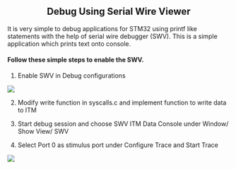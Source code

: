 <h2 align="center">Debug Using Serial Wire Viewer</h2>

It is very simple to debug applications for STM32  using printf like statements with the help of serial wire debugger (SWV). This is a simple application which prints text onto console. 

#### Follow these simple steps to enable the SWV.
1. Enable SWV in Debug configurations

![](1.png)

2. Modify write function in syscalls.c and implement function to write data to ITM

3. Start debug session and choose SWV ITM Data Console under Window/ Show View/ SWV

4. Select Port 0 as stimulus port under Configure Trace and Start Trace

![](2.png)

